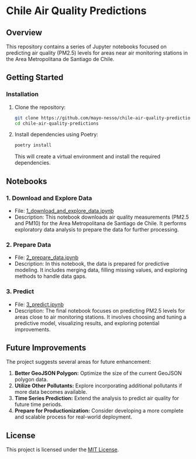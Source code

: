 # Chile Air Quality Predictions

## Overview

This repository contains a series of Jupyter notebooks focused on predicting air quality (PM2.5) levels for areas near air monitoring stations in the Area Metropolitana de Santiago de Chile.

## Getting Started

### Installation

1. Clone the repository:

    ```bash
    git clone https://github.com/mayo-nesso/chile-air-quality-predictions.git
    cd chile-air-quality-predictions
    ```

2. Install dependencies using Poetry:

    ```bash
    poetry install
    ```

    This will create a virtual environment and install the required dependencies.

## Notebooks

### 1. Download and Explore Data

- File: [1_download_and_explore_data.ipynb](chile_air_quality_predictions/1_download_and_explore_data.ipynb)
- Description: This notebook downloads air quality measurements (PM2.5 and PM10) for the Area Metropolitana de Santiago de Chile. It performs exploratory data analysis to prepare the data for further processing.

### 2. Prepare Data

- File: [2_prepare_data.ipynb](chile_air_quality_predictions/2_prepare_data.ipynb)
- Description: In this notebook, the data is prepared for predictive modeling. It includes merging data, filling missing values, and exploring methods to handle data gaps.

### 3. Predict

- File: [3_predict.ipynb](chile_air_quality_predictions/3_predict.ipynb)
- Description: The final notebook focuses on predicting PM2.5 levels for areas close to air monitoring stations. It involves choosing and tuning a predictive model, visualizing results, and exploring potential improvements.

## Future Improvements

The project suggests several areas for future enhancement:

1. **Better GeoJSON Polygon:** Optimize the size of the current GeoJSON polygon data.
2. **Utilize Other Pollutants:** Explore incorporating additional pollutants if more data becomes available.
3. **Time Series Prediction:** Extend the analysis to predict air quality for future time periods.
4. **Prepare for Productionization:** Consider developing a more complete and scalable process for real-world deployment.

## License

This project is licensed under the [MIT License](LICENSE.md).

